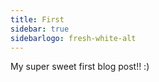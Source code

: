```yaml
---
title: First
sidebar: true
sidebarlogo: fresh-white-alt
---
```


My super sweet first blog post!!
:)
